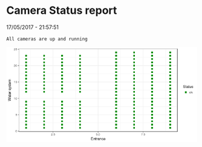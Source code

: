 Camera Status report
================
17/05/2017 - 21:57:51

    All cameras are up and running

![](camreport_files/figure-markdown_github/unnamed-chunk-2-1.png)
